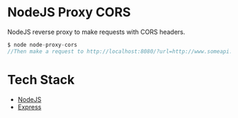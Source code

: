 # NodeJS Proxy CORS

NodeJS reverse proxy to make requests with CORS headers.

```javascript
$ node node-proxy-cors
//Then make a request to http://localhost:8080/?url=http://www.someapi.com
```


# Tech Stack

* [NodeJS](https://nodejs.org)
* [Express](http://expressjs.com)
